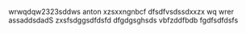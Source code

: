wrwqdqw2323sddws anton
xzsxxngnbcf
dfsdfvsdssdxxzx
wq  wrer
assaddsdadS
zxsfsdggsdfdsfd
dfgdgsghsds
vbfzddfbdb
fgdfsdfdsfs
